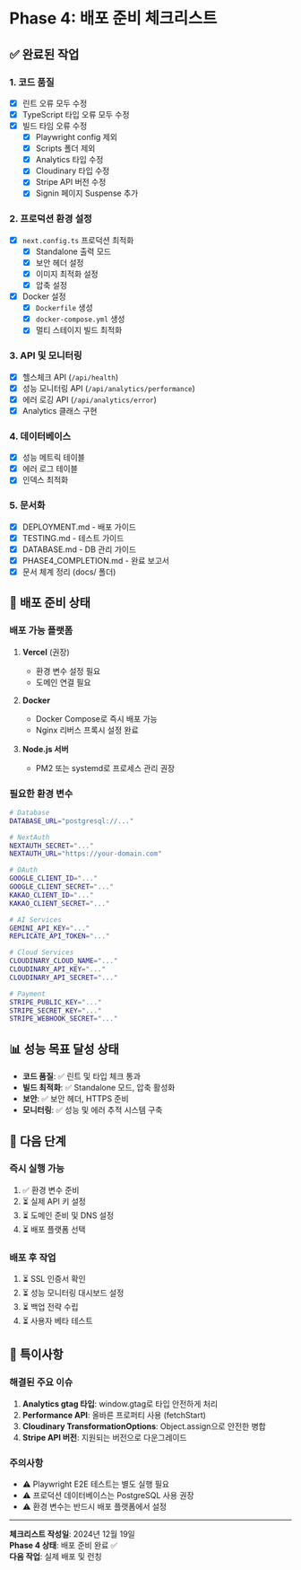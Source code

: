 # Phase 4: 배포 준비 체크리스트

## ✅ 완료된 작업

### 1. 코드 품질
- [x] 린트 오류 모두 수정
- [x] TypeScript 타입 오류 모두 수정
- [x] 빌드 타임 오류 수정
  - [x] Playwright config 제외
  - [x] Scripts 폴더 제외
  - [x] Analytics 타입 수정
  - [x] Cloudinary 타입 수정
  - [x] Stripe API 버전 수정
  - [x] Signin 페이지 Suspense 추가

### 2. 프로덕션 환경 설정
- [x] `next.config.ts` 프로덕션 최적화
  - [x] Standalone 출력 모드
  - [x] 보안 헤더 설정
  - [x] 이미지 최적화 설정
  - [x] 압축 설정

- [x] Docker 설정
  - [x] `Dockerfile` 생성
  - [x] `docker-compose.yml` 생성
  - [x] 멀티 스테이지 빌드 최적화

### 3. API 및 모니터링
- [x] 헬스체크 API (`/api/health`)
- [x] 성능 모니터링 API (`/api/analytics/performance`)
- [x] 에러 로깅 API (`/api/analytics/error`)
- [x] Analytics 클래스 구현

### 4. 데이터베이스
- [x] 성능 메트릭 테이블
- [x] 에러 로그 테이블
- [x] 인덱스 최적화

### 5. 문서화
- [x] DEPLOYMENT.md - 배포 가이드
- [x] TESTING.md - 테스트 가이드
- [x] DATABASE.md - DB 관리 가이드
- [x] PHASE4_COMPLETION.md - 완료 보고서
- [x] 문서 체계 정리 (docs/ 폴더)

## 🚀 배포 준비 상태

### 배포 가능 플랫폼
1. **Vercel** (권장)
   - 환경 변수 설정 필요
   - 도메인 연결 필요

2. **Docker**
   - Docker Compose로 즉시 배포 가능
   - Nginx 리버스 프록시 설정 완료

3. **Node.js 서버**
   - PM2 또는 systemd로 프로세스 관리 권장

### 필요한 환경 변수
```bash
# Database
DATABASE_URL="postgresql://..."

# NextAuth
NEXTAUTH_SECRET="..."
NEXTAUTH_URL="https://your-domain.com"

# OAuth
GOOGLE_CLIENT_ID="..."
GOOGLE_CLIENT_SECRET="..."
KAKAO_CLIENT_ID="..."
KAKAO_CLIENT_SECRET="..."

# AI Services
GEMINI_API_KEY="..."
REPLICATE_API_TOKEN="..."

# Cloud Services
CLOUDINARY_CLOUD_NAME="..."
CLOUDINARY_API_KEY="..."
CLOUDINARY_API_SECRET="..."

# Payment
STRIPE_PUBLIC_KEY="..."
STRIPE_SECRET_KEY="..."
STRIPE_WEBHOOK_SECRET="..."
```

## 📊 성능 목표 달성 상태

- **코드 품질**: ✅ 린트 및 타입 체크 통과
- **빌드 최적화**: ✅ Standalone 모드, 압축 활성화
- **보안**: ✅ 보안 헤더, HTTPS 준비
- **모니터링**: ✅ 성능 및 에러 추적 시스템 구축

## 🔄 다음 단계

### 즉시 실행 가능
1. ✅ 환경 변수 준비
2. ⏳ 실제 API 키 설정
3. ⏳ 도메인 준비 및 DNS 설정
4. ⏳ 배포 플랫폼 선택

### 배포 후 작업
1. ⏳ SSL 인증서 확인
2. ⏳ 성능 모니터링 대시보드 설정
3. ⏳ 백업 전략 수립
4. ⏳ 사용자 베타 테스트

## 📝 특이사항

### 해결된 주요 이슈
1. **Analytics gtag 타입**: window.gtag로 타입 안전하게 처리
2. **Performance API**: 올바른 프로퍼티 사용 (fetchStart)
3. **Cloudinary TransformationOptions**: Object.assign으로 안전한 병합
4. **Stripe API 버전**: 지원되는 버전으로 다운그레이드

### 주의사항
- ⚠️ Playwright E2E 테스트는 별도 실행 필요
- ⚠️ 프로덕션 데이터베이스는 PostgreSQL 사용 권장
- ⚠️ 환경 변수는 반드시 배포 플랫폼에서 설정

---

**체크리스트 작성일**: 2024년 12월 19일  
**Phase 4 상태**: 배포 준비 완료 ✅  
**다음 작업**: 실제 배포 및 런칭

